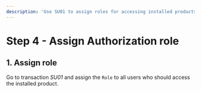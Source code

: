 ```yaml
---
description: 'Use SU01 to assign roles for accessing installed products.'
---
```

# Step 4 - Assign Authorization role

## 1. Assign role

Go to transaction *SU01* and assign the `Role` to all users who should access the installed product.
